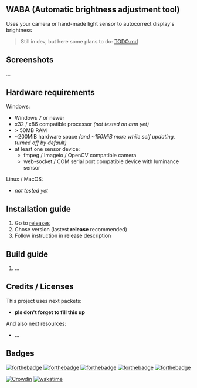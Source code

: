 ## WABA (Automatic brightness adjustment tool)
Uses your camera or hand-made light sensor to autocorrect display's brightness

> Still in dev, but here some plans to do: [TODO.md](TODO.md)

## Screenshots
...

## Hardware requirements
Windows:
- Windows 7 or newer
- x32 / x86 compatible processor _(not tested on arm yet)_
- \> 50MB RAM
- ~200MiB hardware space _(and ~150MiB more while self updating, turned off by default)_
- at least one sensor device:
  - fmpeg / Imageio / OpenCV compatible camera
  - web-socket / COM serial port compatible device with luminance sensor

Linux / MacOS:
- _not tested yet_


## Installation guide
1. Go to [releases](https://github.com/kapertdog/WABA/releases)
2. Chose version (lastest **release** recommended)
3. Follow instruction in release description

<!-- 
> Also, designed for work with [silly-update-hub](https://github.com/strange-dog-s-workshop/silly-update-hub): 
> way to centralize auto-updating for some my projects!
-->

## Build guide
1. ...

## Credits / Licenses
This project uses next packets:
- **pls don't forget to fill this up**

And also next resources:
- ...

## Badges

[![forthebadge](https://forthebadge.com/images/badges/made-with-python.svg)](https://forthebadge.com)
[![forthebadge](https://forthebadge.com/images/badges/open-source.svg)](https://forthebadge.com)
[![forthebadge](https://forthebadge.com/images/badges/built-with-love.svg)](https://forthebadge.com)
[![forthebadge](https://forthebadge.com/images/badges/gluten-free.svg)](https://forthebadge.com)
[![forthebadge](https://forthebadge.com/images/badges/you-didnt-ask-for-this.svg)](https://forthebadge.com)

[![Crowdin](https://badges.crowdin.net/waba/localized.svg)](https://crowdin.com/project/waba)
[![wakatime](https://wakatime.com/badge/user/c953efa8-fc06-4e4c-8158-fcc289fcf2e6/project/91d34353-79ef-47f5-b28d-d5e5c123c2ad.svg)](https://wakatime.com/@kapertdog/projects/bvftxzdqum)

<!-- 
> Linux? Gnome? Look at fork [GABA](https://github.com/levkopo/GABA) 👀
[![made-with-python](https://img.shields.io/badge/made%20with-Python-1f425f.svg)](https://www.python.org/)
[![platform](https://img.shields.io/badge/platform-win--64-blue)]()
![GitHub release (the latest by date, including pre-releases)](https://img.shields.io/github/v/release/kapertdog/waba?include_prereleases)
[![packed-with](https://img.shields.io/badge/packed%20with-auto--py--to--exe-blueviolet)](https://github.com/brentvollebregt/auto-py-to-exe)
### [🌍 Crowdin page](https://crowdin.com/project/waba)
-->


